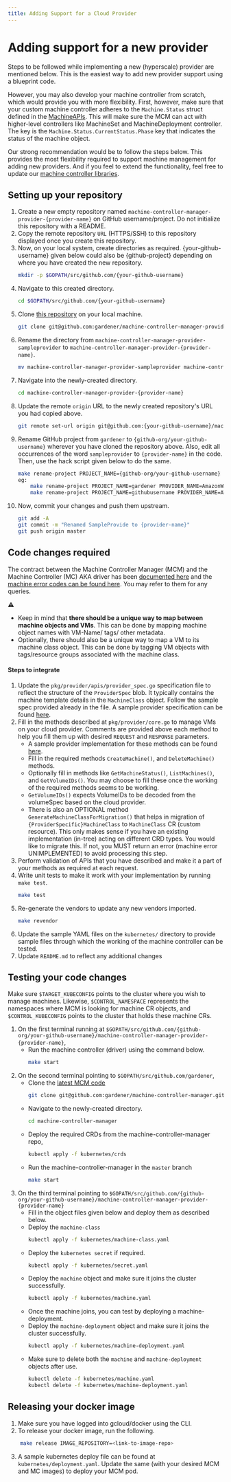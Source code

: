 ```yaml
---
title: Adding Support for a Cloud Provider
---
```


# Adding support for a new provider

Steps to be followed while implementing a new (hyperscale) provider are mentioned below. This is the easiest way to add new provider support using a blueprint code.

However, you may also develop your machine controller from scratch, which would provide you with more flexibility. First, however, make sure that your custom machine controller adheres to the `Machine.Status` struct defined in the [MachineAPIs](/pkg/apis/machine/types.go). This will make sure the MCM can act with higher-level controllers like MachineSet and MachineDeployment controller. The key is the `Machine.Status.CurrentStatus.Phase` key that indicates the status of the machine object.

Our strong recommendation would be to follow the steps below. This provides the most flexibility required to support machine management for adding new providers. And if you feel to extend the functionality, feel free to update our [machine controller libraries](/pkg/util/provider).

## Setting up your repository

1. Create a new empty repository named `machine-controller-manager-provider-{provider-name}` on GitHub username/project. Do not initialize this repository with a README.
1. Copy the remote repository `URL` (HTTPS/SSH) to this repository displayed once you create this repository.
1. Now, on your local system, create directories as required. {your-github-username} given below could also be {github-project} depending on where you have created the new repository.
    ```bash
    mkdir -p $GOPATH/src/github.com/{your-github-username}
    ```
1. Navigate to this created directory.
    ```bash
    cd $GOPATH/src/github.com/{your-github-username}
    ```
1. Clone [this repository](https://github.com/xuanson2406/machine-controller-manager-provider-sampleprovider) on your local machine.
    ```bash
    git clone git@github.com:gardener/machine-controller-manager-provider-sampleprovider.git
    ```
1. Rename the directory from `machine-controller-manager-provider-sampleprovider` to `machine-controller-manager-provider-{provider-name}`.
    ```bash
    mv machine-controller-manager-provider-sampleprovider machine-controller-manager-provider-{provider-name}
    ```
1. Navigate into the newly-created directory.
    ```bash
    cd machine-controller-manager-provider-{provider-name}
    ```
1. Update the remote `origin` URL to the newly created repository's URL you had copied above.
    ```bash
    git remote set-url origin git@github.com:{your-github-username}/machine-controller-manager-provider-{provider-name}.git
    ```
1. Rename GitHub project from `gardener` to `{github-org/your-github-username}` wherever you have cloned the repository above. Also, edit all occurrences of the word `sampleprovider` to `{provider-name}` in the code. Then, use the hack script given below to do the same.
    ```bash
    make rename-project PROJECT_NAME={github-org/your-github-username} PROVIDER_NAME={provider-name}
    eg:
        make rename-project PROJECT_NAME=gardener PROVIDER_NAME=AmazonWebServices (or)
        make rename-project PROJECT_NAME=githubusername PROVIDER_NAME=AWS
    ```
1. Now, commit your changes and push them upstream.
    ```bash
    git add -A
    git commit -m "Renamed SampleProvide to {provider-name}"
    git push origin master
    ```

## Code changes required

The contract between the Machine Controller Manager (MCM) and the Machine Controller (MC) AKA driver has been [documented here](./machine_error_codes.md) and the [machine error codes can be found here](/pkg/util/provider/machinecodes/codes/codes.go). You may refer to them for any queries.

:warning:
- Keep in mind that **there should be a unique way to map between machine objects and VMs**. This can be done by mapping machine object names with VM-Name/ tags/ other metadata.
- Optionally, there should also be a unique way to map a VM to its machine class object. This can be done by tagging VM objects with tags/resource groups associated with the machine class.

#### Steps to integrate

1. Update the `pkg/provider/apis/provider_spec.go` specification file to reflect the structure of the `ProviderSpec` blob. It typically contains the machine template details in the `MachineClass` object. Follow the sample spec provided already in the file. A sample provider specification can be found [here](https://github.com/xuanson2406/machine-controller-manager-provider-aws/blob/master/pkg/aws/apis/aws_provider_spec.go).
1. Fill in the methods described at `pkg/provider/core.go` to manage VMs on your cloud provider. Comments are provided above each method to help you fill them up with desired `REQUEST` and `RESPONSE` parameters.
    - A sample provider implementation for these methods can be found [here](https://github.com/xuanson2406/machine-controller-manager-provider-aws/blob/master/pkg/aws/core.go).
    - Fill in the required methods `CreateMachine()`, and `DeleteMachine()` methods.
    - Optionally fill in methods like `GetMachineStatus()`, `ListMachines()`, and `GetVolumeIDs()`. You may choose to fill these once the working of the required methods seems to be working.
    - `GetVolumeIDs()` expects VolumeIDs to be decoded from the volumeSpec based on the cloud provider.
    - There is also an OPTIONAL method `GenerateMachineClassForMigration()` that helps in migration of `{ProviderSpecific}MachineClass` to `MachineClass` CR (custom resource). This only makes sense if you have an existing implementation (in-tree) acting on different CRD types. You would like to migrate this. If not, you MUST return an error (machine error UNIMPLEMENTED) to avoid processing this step.
1. Perform validation of APIs that you have described and make it a part of your methods as required at each request.
1. Write unit tests to make it work with your implementation by running `make test`.
    ```bash
    make test
    ```
1. Re-generate the vendors to update any new vendors imported.
    ```bash
    make revendor
    ```
1. Update the sample YAML files on the `kubernetes/` directory to provide sample files through which the working of the machine controller can be tested.
1. Update `README.md` to reflect any additional changes

## Testing your code changes

Make sure `$TARGET_KUBECONFIG` points to the cluster where you wish to manage machines. Likewise, `$CONTROL_NAMESPACE` represents the namespaces where MCM is looking for machine CR objects, and `$CONTROL_KUBECONFIG` points to the cluster that holds these machine CRs.

1. On the first terminal running at `$GOPATH/src/github.com/{github-org/your-github-username}/machine-controller-manager-provider-{provider-name}`,
    - Run the machine controller (driver) using the command below.
        ```bash
        make start
        ```
1. On the second terminal pointing to `$GOPATH/src/github.com/gardener`,
    - Clone the [latest MCM code](https://github.com/xuanson2406/machine-controller-manager)
        ```bash
        git clone git@github.com:gardener/machine-controller-manager.git
        ```
    - Navigate to the newly-created directory.
        ```bash
        cd machine-controller-manager
        ```
    - Deploy the required CRDs from the machine-controller-manager repo,
        ```bash
        kubectl apply -f kubernetes/crds
        ```
    - Run the machine-controller-manager in the `master` branch
        ```bash
        make start
        ```
1. On the third terminal pointing to `$GOPATH/src/github.com/{github-org/your-github-username}/machine-controller-manager-provider-{provider-name}`
    - Fill in the object files given below and deploy them as described below.
    - Deploy the `machine-class`
        ```bash
        kubectl apply -f kubernetes/machine-class.yaml
        ```
    - Deploy the `kubernetes secret` if required.
        ```bash
        kubectl apply -f kubernetes/secret.yaml
        ```
    - Deploy the `machine` object and make sure it joins the cluster successfully.
        ```bash
        kubectl apply -f kubernetes/machine.yaml
        ```
    - Once the machine joins, you can test by deploying a machine-deployment.
    - Deploy the `machine-deployment` object and make sure it joins the cluster successfully.
        ```bash
        kubectl apply -f kubernetes/machine-deployment.yaml
        ```
    - Make sure to delete both the `machine` and `machine-deployment` objects after use.
        ```bash
        kubectl delete -f kubernetes/machine.yaml
        kubectl delete -f kubernetes/machine-deployment.yaml
        ```

## Releasing your docker image

1. Make sure you have logged into gcloud/docker using the CLI.
2. To release your docker image, run the following.
```bash
    make release IMAGE_REPOSITORY=<link-to-image-repo>
```
3. A sample kubernetes deploy file can be found at `kubernetes/deployment.yaml`. Update the same (with your desired MCM and MC images) to deploy your MCM pod.
